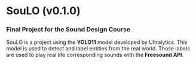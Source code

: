 # **SouLO** (v0.1.0)
### Final Project for the Sound Design Course

SouLO is a project using the **YOLO11** model developed by Ultralytics. This model is used to detect and label entities from the real world. Those labels are used to play real life corresponding sounds with the **Freesound API**.
